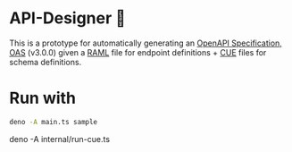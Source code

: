 # API-Designer 🎨
This is a prototype for automatically generating an [OpenAPI Specification, OAS](https://swagger.io/specification/) (v3.0.0) given a [RAML](https://raml.org/) file for endpoint definitions + [CUE](https://cuelang.org/docs/) files for schema definitions.

# Run with

```bash
deno -A main.ts sample
```

deno -A internal/run-cue.ts